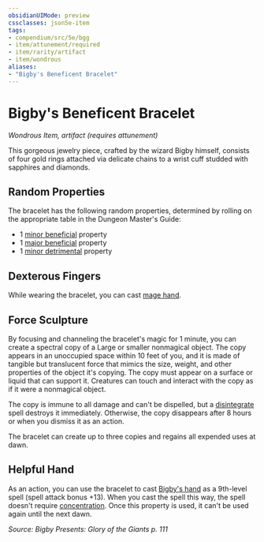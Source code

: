 ```yaml
---
obsidianUIMode: preview
cssclasses: json5e-item
tags:
- compendium/src/5e/bgg
- item/attunement/required
- item/rarity/artifact
- item/wondrous
aliases: 
- "Bigby's Beneficent Bracelet"
---
```

# Bigby's Beneficent Bracelet
*Wondrous Item, artifact (requires attunement)*  


This gorgeous jewelry piece, crafted by the wizard Bigby himself, consists of four gold rings attached via delicate chains to a wrist cuff studded with sapphires and diamonds.

## Random Properties

The bracelet has the following random properties, determined by rolling on the appropriate table in the Dungeon Master's Guide:

- 1 [minor beneficial](/compendium/tables/artifact-properties-minor-beneficial-properties.md) property  
- 1 [major beneficial](/compendium/tables/artifact-properties-major-beneficial-properties.md) property  
- 1 [minor detrimental](/compendium/tables/artifact-properties-minor-detrimental-properties.md) property  

## Dexterous Fingers

While wearing the bracelet, you can cast [mage hand](/compendium/spells/mage-hand.md).

## Force Sculpture

By focusing and channeling the bracelet's magic for 1 minute, you can create a spectral copy of a Large or smaller nonmagical object. The copy appears in an unoccupied space within 10 feet of you, and it is made of tangible but translucent force that mimics the size, weight, and other properties of the object it's copying. The copy must appear on a surface or liquid that can support it. Creatures can touch and interact with the copy as if it were a nonmagical object.

The copy is immune to all damage and can't be dispelled, but a [disintegrate](/compendium/spells/disintegrate.md) spell destroys it immediately. Otherwise, the copy disappears after 8 hours or when you dismiss it as an action.

The bracelet can create up to three copies and regains all expended uses at dawn.

## Helpful Hand

As an action, you can use the bracelet to cast [Bigby's hand](/compendium/spells/bigbys-hand.md) as a 9th-level spell (spell attack bonus +13). When you cast the spell this way, the spell doesn't require [concentration](/compendium/rules/conditions.md#concentration). Once this property is used, it can't be used again until the next dawn.

*Source: Bigby Presents: Glory of the Giants p. 111*